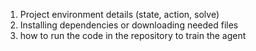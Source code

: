 1. Project environment details (state, action, solve)
2. Installing dependencies or downloading needed files
3. how to run the code in the repository to train the agent